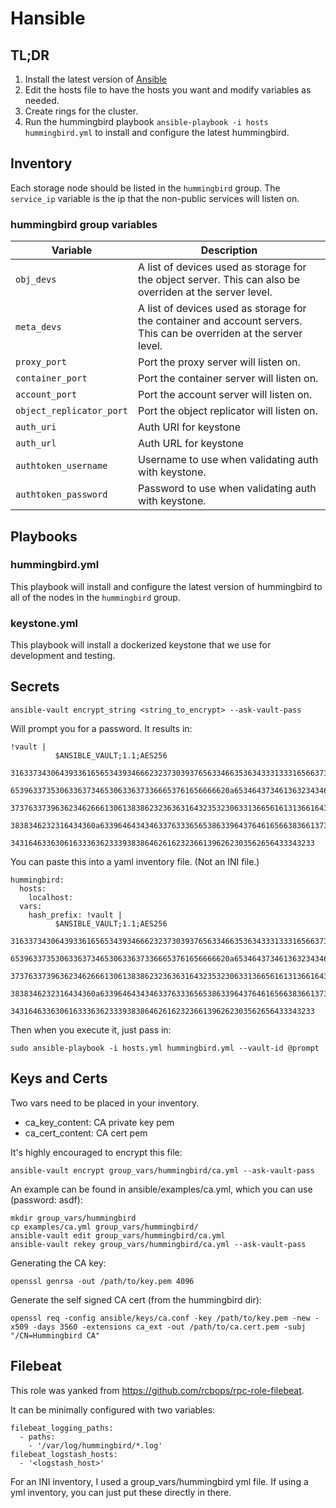Hansible
========

TL;DR
-----

1.  Install the latest version of [Ansible](http://docs.ansible.com/ansible/latest/intro_installation.html)
2.  Edit the hosts file to have the hosts you want and modify variables as needed.
3.  Create rings for the cluster.
4.  Run the hummingbird playbook `ansible-playbook -i hosts hummingbird.yml` to install and configure the latest hummingbird.

Inventory
---------

Each storage node should be listed in the `hummingbird` group.  The `service_ip` variable is the ip that the non-public services will listen on.  

### hummingbird group variables

Variable | Description
-------- | -----------
`obj_devs` | A list of devices used as storage for the object server.  This can also be overriden at the server level.
`meta_devs` | A list of devices used as storage for the container and account servers.  This can be overriden at the server level.
`proxy_port` | Port the proxy server will listen on.
`container_port` | Port the container server will listen on.
`account_port` | Port the account server will listen on.
`object_replicator_port` | Port the object replicator will listen on.
`auth_uri` | Auth URI for keystone
`auth_url` | Auth URL for keystone
`authtoken_username` | Username to use when validating auth with keystone.
`authtoken_password` | Password to use when validating auth with keystone.

Playbooks
---------

### hummingbird.yml

This playbook will install and configure the latest version of hummingbird to all of the nodes in the `hummingbird` group.

### keystone.yml

This playbook will install a dockerized keystone that we use for development and testing.

Secrets
-------
```
ansible-vault encrypt_string <string_to_encrypt> --ask-vault-pass
```

Will prompt you for a password. It results in:

```
!vault |
          $ANSIBLE_VAULT;1.1;AES256
          31633734306439336165653439346662323730393765633466353634333133316566373961663739
          6539633735306336373465306336373366653761656666620a653464373461363234346339333431
          37376337396362346266613061383862323636316432353230633136656161313661643939363866
          3838346232316434360a633964643434633763336565386339643764616566383661373663333062
          34316463363061633363623339383864626162323661396262303562656433343233
```

You can paste this into a yaml inventory file. (Not an INI file.)

```
hummingbird:
  hosts:
    localhost:
  vars:
    hash_prefix: !vault |
          $ANSIBLE_VAULT;1.1;AES256
          31633734306439336165653439346662323730393765633466353634333133316566373961663739
          6539633735306336373465306336373366653761656666620a653464373461363234346339333431
          37376337396362346266613061383862323636316432353230633136656161313661643939363866
          3838346232316434360a633964643434633763336565386339643764616566383661373663333062
          34316463363061633363623339383864626162323661396262303562656433343233
```

Then when you execute it, just pass in:

```
sudo ansible-playbook -i hosts.yml hummingbird.yml --vault-id @prompt
```

Keys and Certs
--------------

Two vars need to be placed in your inventory.

* ca\_key\_content: CA private key pem
* ca\_cert\_content: CA cert pem

It's highly encouraged to encrypt this file:

```
ansible-vault encrypt group_vars/hummingbird/ca.yml --ask-vault-pass
```

An example can be found in ansible/examples/ca.yml, which you can use (password: asdf):
```
mkdir group_vars/hummingbird
cp examples/ca.yml group_vars/hummingbird/
ansible-vault edit group_vars/hummingbird/ca.yml
ansible-vault rekey group_vars/hummingbird/ca.yml --ask-vault-pass
```


Generating the CA key:

```
openssl genrsa -out /path/to/key.pem 4096
```

Generate the self signed CA cert (from the hummingbird dir):

```
openssl req -config ansible/keys/ca.conf -key /path/to/key.pem -new -x509 -days 3560 -extensions ca_ext -out /path/to/ca.cert.pem -subj "/CN=Hummingbird CA"
```

Filebeat
---------
This role was yanked from https://github.com/rcbops/rpc-role-filebeat.

It can be minimally configured with two variables:

```
filebeat_logging_paths:
  - paths:
    - '/var/log/hummingbird/*.log'
filebeat_logstash_hosts:
  - '<logstash_host>'
```

For an INI inventory, I used a group\_vars/hummingbird yml file. If using a yml inventory, you can just put these directly in there.
